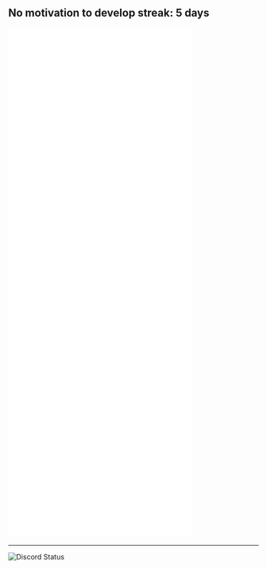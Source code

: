## No motivation to develop streak: 5 days


![Metrics](/github-metrics.svg)

---

<!-- Proudly created with GPRM ( https://gprm.itsvg.in ) -->
<img src="https://lanyard.cnrad.dev/api/337296708117594113" alt="Discord Status">

